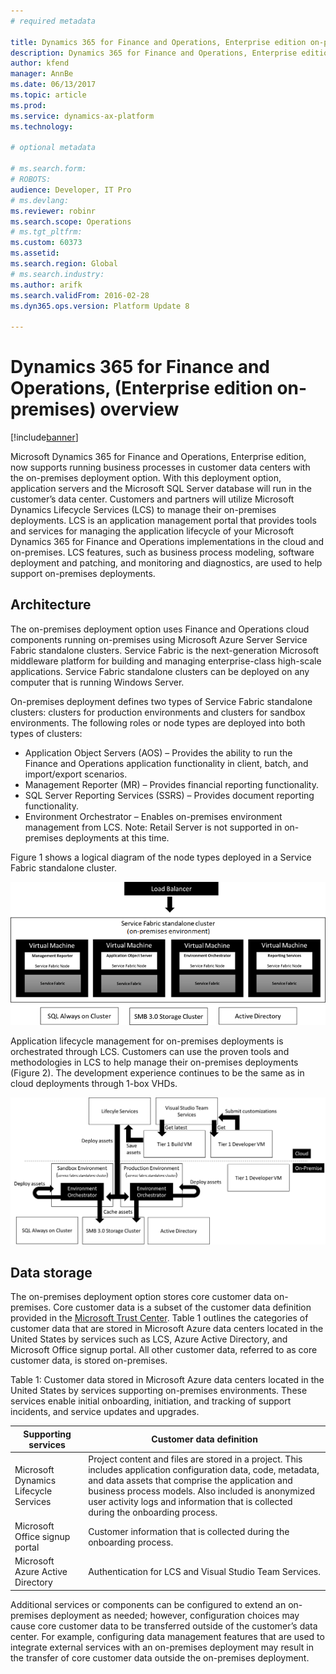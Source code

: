```yaml
---
# required metadata

title: Dynamics 365 for Finance and Operations, Enterprise edition on-premises overview 
description: Dynamics 365 for Finance and Operations, Enterprise edition now supports running business processes in customer data centers with the on-premises or Local Business Data (LBD) deployment option. 
author: kfend
manager: AnnBe
ms.date: 06/13/2017
ms.topic: article
ms.prod: 
ms.service: dynamics-ax-platform
ms.technology: 

# optional metadata

# ms.search.form: 
# ROBOTS: 
audience: Developer, IT Pro
# ms.devlang: 
ms.reviewer: robinr
ms.search.scope: Operations
# ms.tgt_pltfrm: 
ms.custom: 60373
ms.assetid: 
ms.search.region: Global
# ms.search.industry: 
ms.author: arifk
ms.search.validFrom: 2016-02-28
ms.dyn365.ops.version: Platform Update 8

---
```

# Dynamics 365 for Finance and Operations, (Enterprise edition on-premises) overview 

[!include[banner](../includes/banner.md)]

Microsoft Dynamics 365 for Finance and Operations, Enterprise edition, now supports running business processes in customer data centers with the on-premises deployment option. With this deployment option, application servers and the Microsoft SQL Server database will run in the customer’s data center. Customers and partners will utilize Microsoft Dynamics Lifecycle Services (LCS) to manage their on-premises deployments. LCS is an application management portal that provides tools and services for managing the application lifecycle of your Microsoft Dynamics 365 for Finance and Operations implementations in the cloud and on-premises. LCS features, such as business process modeling, software deployment and patching, and monitoring and diagnostics, are used to help support on-premises deployments. 


## Architecture 

The on-premises deployment option uses Finance and Operations cloud components running on-premises using Microsoft Azure Server Service Fabric standalone clusters. Service Fabric is the next-generation Microsoft middleware platform for building and managing enterprise-class high-scale applications. Service Fabric standalone clusters can be deployed on any computer that is running Windows Server. 

On-premises deployment defines two types of Service Fabric standalone clusters: clusters for production environments and clusters for sandbox environments. The following roles or node types are deployed into both types of clusters: 

- Application Object Servers (AOS) – Provides the ability to run the Finance and Operations application functionality in client, batch, and import/export scenarios. 
- Management Reporter (MR) – Provides financial reporting functionality. 
- SQL Server Reporting Services (SSRS) – Provides document reporting functionality. 
- Environment Orchestrator – Enables on-premises environment management from LCS. 
Note: Retail Server is not supported in on-premises deployments at this time. 

Figure 1 shows a logical diagram of the node types deployed in a Service Fabric standalone cluster. 

[![Service fabric standalone cluster](./media/on-premises-overview-01.png)](./media/on-premises-overview-01.png)

Application lifecycle management for on-premises deployments is orchestrated through LCS. Customers can use the proven tools and methodologies in LCS to help manage their on-premises deployments (Figure 2). The development experience continues to be the same as in cloud deployments through 1-box VHDs. 

[![Application lifecycle management for Local Business Data deployments](./media/on-premises-overview-02.png)](./media/on-premises-overview-02.png)

## Data storage 
The on-premises deployment option stores core customer data on-premises. Core customer data is a subset of the customer data definition provided in the [Microsoft Trust Center](https://www.microsoft.com/en-us/trustcenter/privacy/how-microsoft-defines-customer-data). Table 1 outlines the categories of customer data that are stored in Microsoft Azure data centers located in the United States by services such as LCS, Azure Active Directory, and Microsoft Office signup portal. All other customer data, referred to as core customer data, is stored on-premises.  

Table 1: Customer data stored in Microsoft Azure data centers located in the United States by services supporting on-premises environments. These services enable initial onboarding, initiation, and tracking of support incidents, and service updates and upgrades.  


| Supporting services                   | Customer data definition                                                                                                                                                                                                                                                            |
|---------------------------------------|----------------------------------------------------------------------------------------------------------------------------------------------------------------------------------------------------------------------------------------------------------------------------------------------|
| Microsoft Dynamics Lifecycle Services | Project content and files are stored in a project. This includes application configuration data, code, metadata, and data assets that comprise the application and business process models. Also included is anonymized user activity logs and information that is collected during the onboarding process. |
| Microsoft Office signup portal        | Customer information that is collected during the onboarding process.                                                                                                                                                                                                                                 |
| Microsoft Azure Active Directory      | Authentication for LCS and Visual Studio Team Services.                                                                                                                                                                                                               |
  

Additional services or components can be configured to extend an on-premises deployment as needed; however, configuration choices may cause core customer data to be transferred outside of the customer’s data center. For example, configuring data management features that are used to integrate external services with an on-premises deployment may result in the transfer of core customer data outside the on-premises deployment. 
